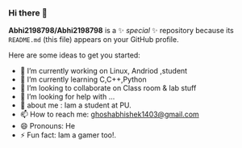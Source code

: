 ### Hi there 👋


**Abhi2198798/Abhi2198798** is a ✨ _special_ ✨ repository because its `README.md` (this file) appears on your GitHub profile.

Here are some ideas to get you started:

- 🔭 I’m currently working on Linux, Andriod ,student
- 🌱 I’m currently learning C,C++,Python
- 👯 I’m looking to collaborate on Class room & lab stuff
- 🤔 I’m looking for help with ...
- 💬 about me : Iam a student at PU.
- 📫 How to reach me: ghoshabhishek1403@gmail.com
- 😄 Pronouns: He
- ⚡ Fun fact: Iam a gamer too!.
